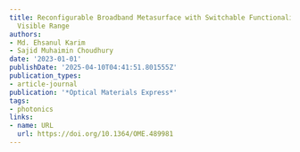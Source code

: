 ```yaml
---
title: Reconfigurable Broadband Metasurface with Switchable Functionalities in the
  Visible Range
authors:
- Md. Ehsanul Karim
- Sajid Muhaimin Choudhury
date: '2023-01-01'
publishDate: '2025-04-10T04:41:51.801555Z'
publication_types:
- article-journal
publication: '*Optical Materials Express*'
tags:
- photonics
links:
- name: URL
  url: https://doi.org/10.1364/OME.489981
---
```

